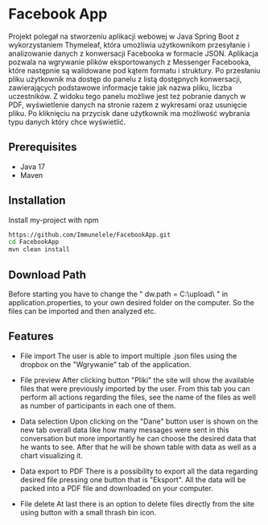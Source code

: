 
# Facebook App

Projekt polegał na stworzeniu aplikacji webowej w Java Spring Boot z wykorzystaniem Thymeleaf, która   umożliwia użytkownikom przesyłanie i analizowanie danych z konwersacji Facebooka w formacie JSON. Aplikacja pozwala na wgrywanie plików eksportowanych z Messenger Facebooka, które następnie są walidowane pod kątem formatu i struktury. Po przesłaniu pliku użytkownik ma dostęp do panelu z listą dostępnych konwersacji, zawierających podstawowe informacje takie jak nazwa pliku, liczba uczestników. Z widoku tego panelu możliwe jest też pobranie danych w PDF, wyświetlenie danych na stronie razem z wykresami oraz usunięcie pliku. Po kliknięciu na przycisk dane użytkownik ma możliwość wybrania typu danych który chce wyświetlić.


## Prerequisites
- Java 17
- Maven

## Installation

Install my-project with npm

```bash
https://github.com/Immunelele/FacebookApp.git
cd FacebookApp
mvn clean install
```
    
## Download Path
Before starting you have to change the " dw.path = C:\\upload\\ " in application.properties, to your own desired folder on the computer. So the files can be imported and then analyzed etc.
## Features

- File import
The user is able to import multiple .json files using the dropbox on the "Wgrywanie" tab of the application.

- File preview
After clicking button "Pliki" the site will show the available files that were previously imported by the user. From this tab you can perform all actions regarding the files, see the name of the files as well as number of participants in each one of them.
- Data selection
Upon clicking on the "Dane" button user is shown on the new tab overall data like how many messages were sent in this conversation but more importantly he can choose the desired data that he wants to see. After that he will be shown table with data as well as a chart visualizing it. 
- Data export to PDF
There is a possibility to export all the data regarding desired file pressing one button that is "Eksport". All the data will be packed into a PDF file and downloaded on your computer.
- File delete
At last there is an option to delete files directly from the site using button with a small thrash bin icon.

